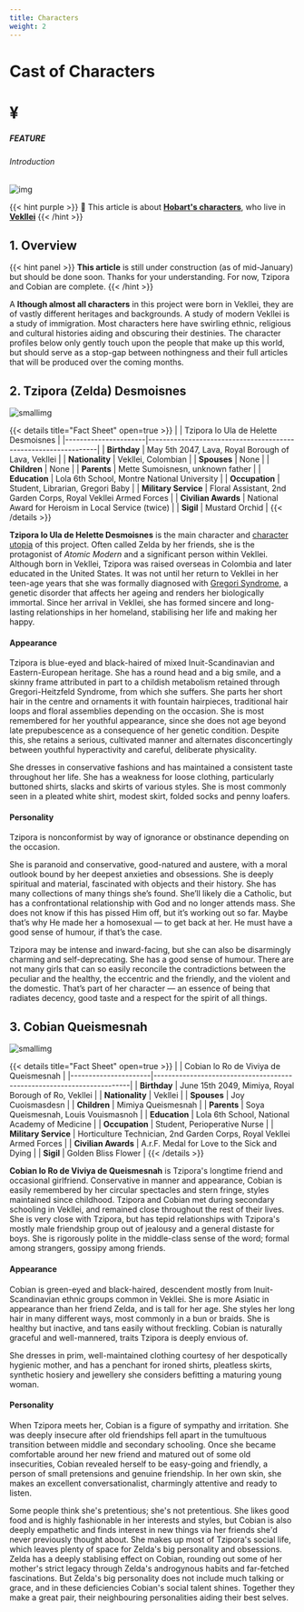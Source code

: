 ```yaml
---
title: Characters
weight: 2
---
```

<style>
.markdown a {
color: var(--color-purple);
}
.markdown a.anchor {
color: var(--color-purple);
}
aside nav ul a {
color: var(--color-purple);
}
#headerbox .emoji {
color: var(--color-purple);
}
</style>

<div id="headerbox">
  <h1 class="title">Cast of Characters</h1>
  <h1 class="emoji"id="whirlybat">¥</h1>
</div>
<div style="clear: both;"></div>

<h5 span class="tag purple"> FEATURE </h5>
<h6 span class="sitetag">Introduction</h6>

![img](/images/roadtrip.jpg)

{{< hint purple >}}
🔔 This article is about [**Hobart's characters**](/utopia/intro/#utopia-as-character), who live in [**Vekllei**](/utopia/vekllei)
{{< /hint >}}

## 1. Overview

{{< hint panel >}}
**This article** is still under construction (as of mid-January) but should be done soon. Thanks for your understanding. For now, Tzipora and Cobian are complete.
{{< /hint >}}

<span class="fc">A</span>
**lthough almost all characters** in this project were born in Vekllei, they are of vastly different heritages and backgrounds. A study of modern Vekllei is a study of immigration. Most characters here have swirling ethnic, religious and cultural histories aiding and obscuring their destinies. The character profiles below only gently touch upon the people that make up this world, but should serve as a stop-gap between nothingness and their full articles that will be produced over the coming months.

## 2. Tzipora (Zelda) Desmoisnes

![smallimg](/images/mastheads/tzipora.jpg)

{{< details title="Fact Sheet" open=true >}}
|                      | Tzipora lo Ula de Helette Desmoisnes                           |
|----------------------|----------------------------------------------------------------|
| **Birthday**         | May 5th 2047, Lava, Royal Borough of Lava, Vekllei             |
| **Nationality**      | Vekllei, Colombian                                             |
| **Spouses**          | None                                                           |
| **Children**         | None                                                           |
| **Parents**          | Mette Sumoisnesn, unknown father                               |
| **Education**        | Lola 6th School, Montre National University                    |
| **Occupation**       | Student, Librarian, Gregori Baby                               |
| **Military Service** | Floral Assistant, 2nd Garden Corps, Royal Vekllei Armed Forces |
| **Civilian Awards**  | National Award for Heroism in Local Service (twice)            |
| **Sigil**            | Mustard Orchid                                                 |
{{< /details >}}

**Tzipora lo Ula de Helette Desmoisnes** is the main character and [character utopia](/utopia/intro/#utopia-as-character) of this project. Often called Zelda by her friends, she is the protagonist of *Atomic Modern* and a significant person within Vekllei. Although born in Vekllei, Tzipora was raised overseas in Colombia and later educated in the United States. It was not until her return to Vekllei in her teen-age years that she was formally diagnosed with [Gregori Syndrome](/posts/2020-08-12-ageless/), a genetic disorder that affects her ageing and renders her biologically immortal. Since her arrival in Vekllei, she has formed sincere and long-lasting relationships in her homeland, stabilising her life and making her happy.

#### Appearance

Tzipora is blue-eyed and black-haired of mixed Inuit-Scandinavian and Eastern-European heritage. She has a round head and a big smile, and a skinny frame attributed in part to a childish metabolism retained through Gregori-Heitzfeld Syndrome, from which she suffers. She parts her short hair in the centre and ornaments it with fountain hairpieces, traditional hair loops and floral assemblies depending on the occasion. She is most remembered for her youthful appearance, since she does not age beyond late prepubescence as a consequence of her genetic condition. Despite this, she retains a serious, cultivated manner and alternates disconcertingly between youthful hyperactivity and careful, deliberate physicality.

She dresses in conservative fashions and has maintained a consistent taste throughout her life. She has a weakness for loose clothing, particularly buttoned shirts, slacks and skirts of various styles. She is most commonly seen in a pleated white shirt, modest skirt, folded socks and penny loafers.

#### Personality

Tzipora is nonconformist by way of ignorance or obstinance depending on the occasion.

She is paranoid and conservative, good-natured and austere, with a moral outlook bound by her deepest anxieties and obsessions. She is deeply spiritual and material, fascinated with objects and their history. She has many collections of many things she’s found. She’ll likely die a Catholic, but has a confrontational relationship with God and no longer attends mass. She does not know if this has pissed Him off, but it’s working out so far. Maybe that’s why He made her a homosexual — to get back at her. He must have a good sense of humour, if that’s the case.

Tzipora may be intense and inward-facing, but she can also be disarmingly charming and self-deprecating. She has a good sense of humour. There are not many girls that can so easily reconcile the contradictions between the peculiar and the healthy, the eccentric and the friendly, and the violent and the domestic. That’s part of her character — an essence of being that radiates decency, good taste and a respect for the spirit of all things.

## 3. Cobian Queismesnah

![smallimg](/images/mastheads/cobian.jpg)

{{< details title="Fact Sheet" open=true >}}
|                      | Cobian lo Ro de Viviya de Queismesnah                                 |
|----------------------|-----------------------------------------------------------------------|
| **Birthday**         | June 15th 2049, Mimiya, Royal Borough of Ro, Vekllei                  |
| **Nationality**      | Vekllei                                                               |
| **Spouses**          | Joy Cuoismasdesn                                                      |
| **Children**         | Mimiya Queismesnah                                                    |
| **Parents**          | Soya Queismesnah, Louis Vouismasnoh                                   |
| **Education**        | Lola 6th School, National Academy of Medicine                         |
| **Occupation**       | Student, Perioperative Nurse                                          |
| **Military Service** | Horticulture Technician, 2nd Garden Corps, Royal Vekllei Armed Forces |
| **Civilian Awards**  | A.r.F. Medal for Love to the Sick and Dying                           |
| **Sigil**            | Golden Bliss Flower                                                   |
{{< /details >}}

**Cobian lo Ro de Viviya de Queismesnah** is Tzipora's longtime friend and occasional girlfriend. Conservative in manner and appearance, Cobian is easily remembered by her circular spectacles and stern fringe, styles maintained since childhood. Tzipora and Cobian met during secondary schooling in Vekllei, and remained close throughout the rest of their lives. She is very close with Tzipora, but has tepid relationships with Tzipora's mostly male friendship group out of jealousy and a general distaste for boys. She is rigorously polite in the middle-class sense of the word; formal among strangers, gossipy among friends.

#### Appearance

Cobian is green-eyed and black-haired, descendent mostly from Inuit-Scandinavian ethnic groups common in Vekllei. She is more Asiatic in appearance than her friend Zelda, and is tall for her age. She styles her long hair in many different ways, most commonly in a bun or braids. She is healthy but inactive, and tans easily without freckling. Cobian is naturally graceful and well-mannered, traits Tzipora is deeply envious of.

She dresses in prim, well-maintained clothing courtesy of her despotically hygienic mother, and has a penchant for ironed shirts, pleatless skirts, synthetic hosiery and jewellery she considers befitting a maturing young woman.

#### Personality

When Tzipora meets her, Cobian is a figure of sympathy and irritation. She was deeply insecure after old friendships fell apart in the tumultuous transition between middle and secondary schooling. Once she became comfortable around her new friend and matured out of some old insecurities, Cobian revealed herself to be easy-going and friendly, a person of small pretensions and genuine friendship. In her own skin, she makes an excellent conversationalist, charmingly attentive and ready to listen.

Some people think she's pretentious; she's not pretentious. She likes good food and is highly fashionable in her interests and styles, but Cobian is also deeply empathetic and finds interest in new things via her friends she'd never previously thought about. She makes up most of Tzipora's social life, which leaves plenty of space for Zelda's big personality and obsessions. Zelda has a deeply stablising effect on Cobian, rounding out some of her mother's strict legacy through Zelda's androgynous habits and far-fetched fascinations. But Zelda's big personality does not include much talking or grace, and in these deficiencies Cobian's social talent shines. Together they make a great pair, their neighbouring personalities aiding their best selves.
